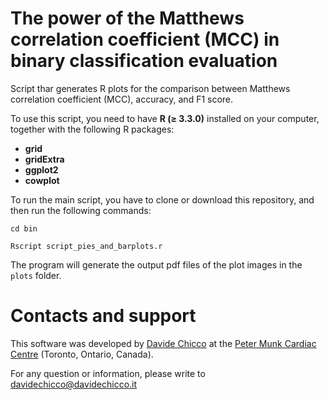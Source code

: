 # The power of the Matthews correlation coefficient (MCC) in binary classification evaluation
Script thar generates R plots for the comparison between Matthews correlation coefficient (MCC), accuracy, and F1 score.

To use this script, you need to have **R (≥ 3.3.0)** installed on your computer, together with the following R packages:
* **grid**
* **gridExtra**
* **ggplot2**
* **cowplot**

To run the main script, you have to clone or download this repository, and then run the following commands:

`cd bin`

`Rscript script_pies_and_barplots.r`

The program will generate the output pdf files of the plot images in the `plots` folder.

# Contacts and support
This software was developed by [Davide Chicco](http://www.davidechicco.it) at the [Peter Munk Cardiac Centre](https://www.uhnresearch.ca/institutes/pmcc) (Toronto, Ontario, Canada).

For any question or information, please write to [davidechicco@davidechicco.it](mailto:davidechicco@davidechicco.it)
